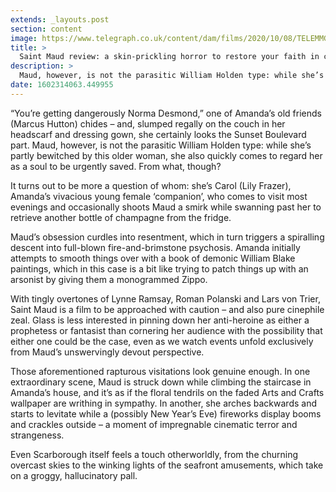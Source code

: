 ```yaml
--- 
extends: _layouts.post 
section: content 
image: https://www.telegraph.co.uk/content/dam/films/2020/10/08/TELEMMGLPICT000235904991_trans_NvBQzQNjv4BqGyDzj1Q6wzTf2DvQ0Fu1dGk-QYyaO4e-I8v8-xKbjN4.jpeg?impolicy=logo-overlay 
title: > 
  Saint Maud review: a skin-prickling horror to restore your faith in cinema 
description: > 
  Maud, however, is not the parasitic William Holden type: while she’s partly bewitched by this older woman, she also quickly comes to regard her as a soul to be urgently saved.Maud’s obsession curdles into resentment, which in turn triggers a spiralling descent into full-blown fire-and-brimstone psychosis.With tingly overtones of Lynne Ramsay, Roman Polanski and Lars von Trier, Saint Maud is a film to be approached with caution – and also pure cinephile zeal.In another, she arches backwards and starts to levitate while a (possibly New Year’s Eve) fireworks display booms and crackles outside – a moment of impregnable cinematic terror and strangeness.Even Scarborough itself feels a touch otherworldly, from the churning overcast skies to the winking lights of the seafront amusements, which take on a groggy, hallucinatory pall. 
date: 1602314063.449955 
--- 
```

“You’re getting dangerously Norma Desmond,” one of Amanda’s old friends (Marcus Hutton) chides – and, slumped regally on the couch in her headscarf and dressing gown, she certainly looks the Sunset Boulevard part. Maud, however, is not the parasitic William Holden type: while she’s partly bewitched by this older woman, she also quickly comes to regard her as a soul to be urgently saved. From what, though?

It turns out to be more a question of whom: she’s Carol (Lily Frazer), Amanda’s vivacious young female ‘companion’, who comes to visit most evenings and occasionally shoots Maud a smirk while swanning past her to retrieve another bottle of champagne from the fridge.

Maud’s obsession curdles into resentment, which in turn triggers a spiralling descent into full-blown fire-and-brimstone psychosis. Amanda initially attempts to smooth things over with a book of demonic William Blake paintings, which in this case is a bit like trying to patch things up with an arsonist by giving them a monogrammed Zippo.

With tingly overtones of Lynne Ramsay, Roman Polanski and Lars von Trier, Saint Maud is a film to be approached with caution – and also pure cinephile zeal. Glass is less interested in pinning down her anti-heroine as either a prophetess or fantasist than cornering her audience with the possibility that either one could be the case, even as we watch events unfold exclusively from Maud’s unswervingly devout perspective.

Those aforementioned rapturous visitations look genuine enough. In one extraordinary scene, Maud is struck down while climbing the staircase in Amanda’s house, and it’s as if the floral tendrils on the faded Arts and Crafts wallpaper are writhing in sympathy. In another, she arches backwards and starts to levitate while a (possibly New Year’s Eve) fireworks display booms and crackles outside – a moment of impregnable cinematic terror and strangeness.

Even Scarborough itself feels a touch otherworldly, from the churning overcast skies to the winking lights of the seafront amusements, which take on a groggy, hallucinatory pall.